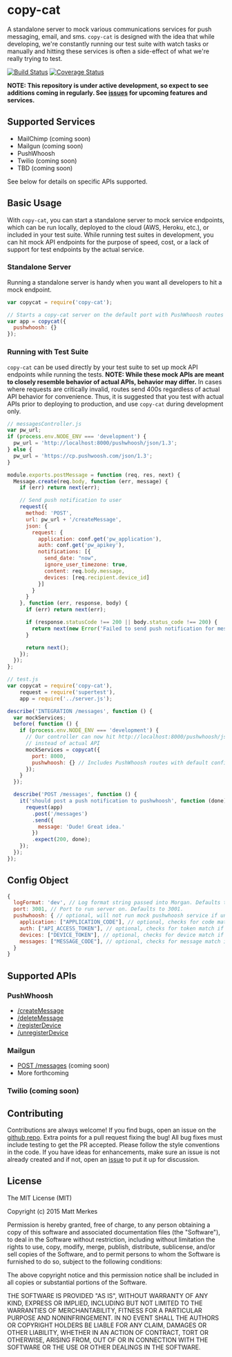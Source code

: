 # copy-cat

A standalone server to mock various communications services for push messaging, email, and sms. `copy-cat` is designed with the idea that while developing, we're constantly running our test suite with watch tasks or manually and hitting these services is often a side-effect of what we're really trying to test.

[![Build Status](https://travis-ci.org/mmerkes/copy-cat.svg)](https://travis-ci.org/mmerkes/copy-cat)
[![Coverage Status](https://coveralls.io/repos/mmerkes/copy-cat/badge.svg?branch=master&service=github)](https://coveralls.io/github/mmerkes/copy-cat?branch=master)

**NOTE: This repository is under active development, so expect to see additions coming in regularly. See [issues](https://github.com/mmerkes/copy-cat/issues) for upcoming features and services.**

## Supported Services

* MailChimp (coming soon)
* Mailgun (coming soon)
* PushWhoosh
* Twilio (coming soon)
* TBD (coming soon)

See below for details on specific APIs supported.

## Basic Usage

With `copy-cat`, you can start a standalone server to mock service endpoints, which can be run locally, deployed to the cloud (AWS, Heroku, etc.), or included in your test suite. While running test suites in development, you can hit mock API endpoints for the purpose of speed, cost, or a lack of support for test endpoints by the actual service.

### Standalone Server

Running a standalone server is handy when you want all developers to hit a mock endpoint.

```javascript
var copycat = require('copy-cat');

// Starts a copy-cat server on the default port with PushWhoosh routes available
var app = copycat({
  pushwhoosh: {}
});
```

### Running with Test Suite

`copy-cat` can be used directly by your test suite to set up mock API endpoints while running the tests. **NOTE: While these mock APIs are meant to closely resemble behavior of actual APIs, behavior may differ.** In cases where requests are critically invalid, routes send 400s regardless of actual API behavior for convenience. Thus, it is suggested that you test with actual APIs prior to deploying to production, and use `copy-cat` during development only.

```javascript
// messagesController.js
var pw_url;
if (process.env.NODE_ENV === 'development') {
  pw_url = 'http://localhost:8000/pushwhoosh/json/1.3';
} else {
  pw_url = 'https://cp.pushwoosh.com/json/1.3';
}

module.exports.postMessage = function (req, res, next) {
  Message.create(req.body, function (err, message) {
    if (err) return next(err);

    // Send push notification to user
    request({
      method: 'POST',
      url: pw_url + '/createMessage',
      json: {
        request: {
          application: conf.get('pw_application'),
          auth: conf.get('pw_apikey'),
          notifications: [{
            send_date: "now",
            ignore_user_timezone: true,
            content: req.body.message,
            devices: [req.recipient.device_id]
          }]
        }
      }
    }, function (err, response, body) {
      if (err) return next(err);

      if (response.statusCode !== 200 || body.status_code !== 200) {
        return next(new Error('Failed to send push notification for message: ' + message._id));
      }

      return next();
    });
  });
};

// test.js
var copycat = require('copy-cat'),
    request = require('supertest'),
    app = require('../server.js');

describe('INTEGRATION /messages', function () {
  var mockServices;
  before( function () {
    if (process.env.NODE_ENV === 'development') {
      // Our controller can now hit http://localhost:8000/pushwhoosh/json/1.3/createMessage
      // instead of actual API
      mockServices = copycat({
        port: 8000,
        pushwhoosh: {} // Includes PushWhoosh routes with default configuration
      });
    }
  });

  describe('POST /messages', function () {
    it('should post a push notification to pushwhoosh', function (done) {
      request(app)
        .post('/messages')
        .send({
          message: 'Dude! Great idea.'
        })
        .expect(200, done);
    });
  });
});
```

## Config Object

```javascript
{
  logFormat: 'dev', // Log format string passed into Morgan. Defaults to 'dev'.
  port: 3001, // Port to run server on. Defaults to 3001.
  pushwhoosh: { // optional, will not run mock pushwhoosh service if undefined
    application: ["APPLICATION_CODE"], // optional, checks for code match if set
    auth: ["API_ACCESS_TOKEN"], // optional, checks for token match if set
    devices: ["DEVICE_TOKEN"], // optional, checks for device match if set on /createMessage
    messages: ["MESSAGE_CODE"], // optional, checks for message match if set on /deleteMessage
  }
}
```

## Supported APIs

### PushWhoosh

* [/createMessage](https://www.pushwoosh.com/programming-push-notification/pushwoosh-push-notification-remote-api/#PushserviceAPI-Method-messages-create)
* [/deleteMessage](https://www.pushwoosh.com/programming-push-notification/pushwoosh-push-notification-remote-api/#PushserviceAPI-Method-messages-delete)
* [/registerDevice](https://www.pushwoosh.com/programming-push-notification/pushwoosh-push-notification-remote-api/#PushserviceAPI-MethodRegister)
* [/unregisterDevice](https://www.pushwoosh.com/programming-push-notification/pushwoosh-push-notification-remote-api/#PushserviceAPI-MethodUnregister)

### Mailgun

* [POST /messages](https://documentation.mailgun.com/api-sending.html#sending) (coming soon)
* More forthcoming

### Twilio (coming soon)

## Contributing

Contributions are always welcome! If you find bugs, open an issue on the [github repo](https://github.com/mmerkes/copy-cat/issues). Extra points for a pull request fixing the bug! All bug fixes must include testing to get the PR accepted. Please follow the style conventions in the code. If you have ideas for enhancements, make sure an issue is not already created and if not, open an [issue](https://github.com/mmerkes/copy-cat/issues) to put it up for discussion.

## License

The MIT License (MIT)

Copyright (c) 2015 Matt Merkes

Permission is hereby granted, free of charge, to any person obtaining a copy
of this software and associated documentation files (the "Software"), to deal
in the Software without restriction, including without limitation the rights
to use, copy, modify, merge, publish, distribute, sublicense, and/or sell
copies of the Software, and to permit persons to whom the Software is
furnished to do so, subject to the following conditions:

The above copyright notice and this permission notice shall be included in
all copies or substantial portions of the Software.

THE SOFTWARE IS PROVIDED "AS IS", WITHOUT WARRANTY OF ANY KIND, EXPRESS OR
IMPLIED, INCLUDING BUT NOT LIMITED TO THE WARRANTIES OF MERCHANTABILITY,
FITNESS FOR A PARTICULAR PURPOSE AND NONINFRINGEMENT. IN NO EVENT SHALL THE
AUTHORS OR COPYRIGHT HOLDERS BE LIABLE FOR ANY CLAIM, DAMAGES OR OTHER
LIABILITY, WHETHER IN AN ACTION OF CONTRACT, TORT OR OTHERWISE, ARISING FROM,
OUT OF OR IN CONNECTION WITH THE SOFTWARE OR THE USE OR OTHER DEALINGS IN
THE SOFTWARE.